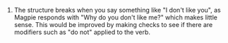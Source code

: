 1. The structure breaks when you say something like "I don't like you", as Magpie responds with "Why do you don't like me?" which makes little sense. This would be improved by making checks to see if there are modifiers such as "do not" applied to the verb.